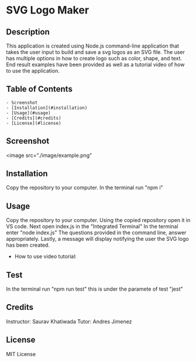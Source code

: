 # SVG Logo Maker

## Description
This application is created using Node.js command-line application that takes the user input to build and save a svg logos as an SVG file. The user has multiple options in how to create logo such as 
color, shape, and text. End result examples have been provided as well as a tutorial video of how to use the application.

## Table of Contents 
    - Screenshot
    - [Installation](#installation)
    - [Usage](#usage)
    - [Credits](#credits)
    - [License](#license)
## Screenshot
<image src="./image/example.png"
>
## Installation
Copy the repository to your computer.
In the terminal run "npm i" 

## Usage
Copy the repository to your computer.
Using the copied repository open it in VS code.
Next open index.js in the "Integrated Terminal"
In the terminal enter "node index.js" 
The questions provided in the command line, answer appropriately.
Lastly, a message will display notifying the user the SVG logo has been created.
- How to use video tutorial: 

## Test
In the terminal run "npm run test" this is under the paramete of test "jest"

## Credits
Instructor: Saurav Khatiwada
Tutor: Andres Jimenez

## License
MIT License



